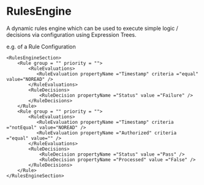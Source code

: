 
# RulesEngine

A dynamic rules engine which can be used to execute simple logic / decisions via configuration using Expression Trees.

e.g. of a Rule Configuration
```
<RulesEngineSection>
	<Rule group = "" priority = "">
		<RuleEvaluations>
	       <RuleEvaluation propertyName ="Timestamp" criteria ="equal" value="NOREAD" />
	    </RuleEvaluations>
	    <RuleDecisions>
	    	<RuleDecision propertyName ="Status" value ="Failure" />
	    </RuleDecisions>
	</Rule>	
	<Rule group = "" priority = "">
		<RuleEvaluations>
	       <RuleEvaluation propertyName ="Timestamp" criteria ="notEqual" value="NOREAD" />
		   <RuleEvaluation propertyName ="Authorized" criteria ="equal" value="" />		   
	    </RuleEvaluations>
	    <RuleDecisions>
	    	<RuleDecision propertyName ="Status" value ="Pass" />
	        <RuleDecision propertyName ="Processed" value ="False" />
	    </RuleDecisions>
	</Rule>	
</RulesEngineSection>
```


